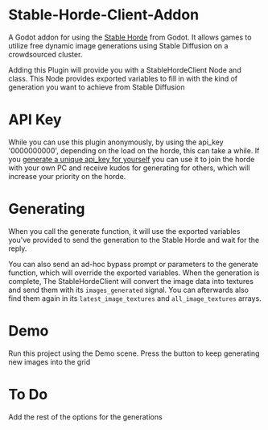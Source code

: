 # Stable-Horde-Client-Addon

A Godot addon for using the [Stable Horde](https://stablehorde.net/) from Godot. It allows games to utilize free dynamic image generations using Stable Diffusion on a crowdsourced cluster.

Adding this Plugin will provide you with a StableHordeClient Node and class. This Node provides exported variables to fill in with the kind of generation you want to achieve from Stable Diffusion

# API Key

While you can use this plugin anonymously, by using the api_key '0000000000', depending on the load on the horde, this can take a while. If you [generate a unique api_key for yourself](https://stablehorde.net/register) you can use it to join the horde with your own PC and receive kudos for generating for others, which will increase your priority on the horde.

# Generating

When you call the generate function, it will use the exported variables you've provided to send the generation to the Stable Horde and wait for the reply.

You can also send an ad-hoc bypass prompt or parameters to the generate function, which will override the exported variables. When the generation is complete, The StableHordeClient will convert the image data into textures and send them with its `images_generated` signal. You can afterwards also find them again in its `latest_image_textures` and `all_image_textures` arrays.

# Demo

Run this project using the Demo scene. Press the button to keep generating new images into the grid

# To Do

Add the rest of the options for the generations
